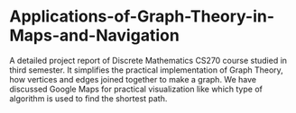 # Applications-of-Graph-Theory-in-Maps-and-Navigation
A detailed project report of Discrete Mathematics CS270 course studied in third semester. It simplifies the practical implementation of Graph Theory, how vertices and edges joined together to make a graph. We have discussed Google Maps for practical visualization like which type of algorithm is used to find the shortest path.
